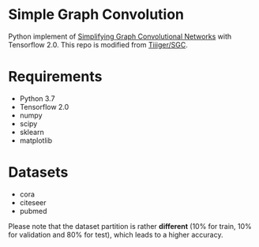 # Simple Graph Convolution 
Python implement of [Simplifying Graph Convolutional Networks](https://arxiv.org/abs/1902.07153) with Tensorflow 2.0.
This repo is modified from [Tiiiger/SGC](https://github.com/Tiiiger/SGC).

# Requirements
+ Python 3.7
+ Tensorflow 2.0
+ numpy
+ scipy
+ sklearn
+ matplotlib

# Datasets
+ cora
+ citeseer
+ pubmed

Please note that the dataset partition is rather **different** (10% for train, 10% for validation and 80% for test), which leads to a higher accuracy.